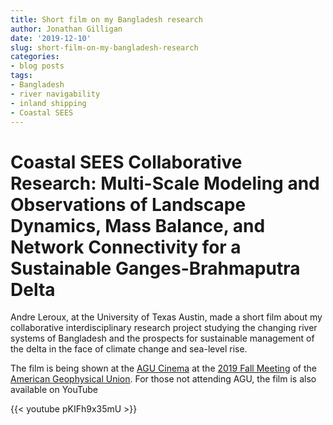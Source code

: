 ```yaml
---
title: Short film on my Bangladesh research
author: Jonathan Gilligan
date: '2019-12-10'
slug: short-film-on-my-bangladesh-research
categories:
- blog posts
tags:
- Bangladesh
- river navigability
- inland shipping
- Coastal SEES
---
```

# Coastal SEES Collaborative Research: Multi-Scale Modeling and Observations of Landscape Dynamics, Mass Balance, and Network Connectivity for a Sustainable Ganges-Brahmaputra Delta

Andre Leroux, at the University of Texas Austin, made a short film about my
collaborative interdisciplinary research project studying the changing river 
systems of Bangladesh and the prospects for sustainable management of the delta
in the face of climate change and sea-level rise.

The film is being shown at the 
[AGU Cinema](https://agu.confex.com/agu/fm19/meetingapp.cgi/Session/94190) 
at the 
[2019 Fall Meeting](https://www.agu.org/fall-meeting) 
of the 
[American Geophysical Union](https://www.agu.org/).
For those not attending AGU, the film is also available on YouTube

{{< youtube pKIFh9x35mU >}}
